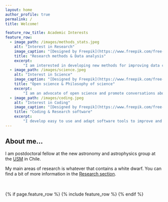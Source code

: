 ```yaml
---
layout: home
author_profile: true
permalink: /
title: Welcome!

feature_row_title: Academic Interests
feature_row:
  - image_path: /images/methods_stats.jpeg
    alt: "Interest in Research"
    image_caption: "[Designed by Freepik](https://www.freepik.com/free-vector/illustration-data-analysis-graph_2807756.htm)"
    title: "Research methods & Data analysis"
    excerpt:
        "I am interested in developing new methods for improving data collection and analysis."
  - image_path: /images/science.jpeg
    alt: "Interest in Science"
    image_caption: "[Designed by Freepik](https://www.freepik.com/free-photo/symbols-come-out-bulb-top-book_985250.htm)"
    title: "Open science & Philosophy of science"
    excerpt:
        "I am an advocate of open science and promote conversations about how to improve the way we do science."
  - image_path: /images/coding.jpeg
    alt: "Interest in Coding"
    image_caption: "[Designed by Freepik](https://www.freepik.com/free-photo/programming-code-with-laptop-background_902700.htm)"
    title: "Coding & Research software"
    excerpt:
        "I develop easy to use and adapt software tools to improve and simplify research on cognition and learning."
---
```


## About me...

I am postdoctoral fellow at the new astronomy and astrophysics group at the [USM](https://fisica.usm.cl/investigacion/astrofisica/) in Chile. 

My main areas of research is whatever that contains a white dwarf. You can find a bit of more information in the <a href="{{ site.url }}{{ site.baseurl }}/research">Research section</a>.


<!-- Delete next line if you prefer not to have a feature row. -->
<br />
<br />
{% if page.feature_row %}
  {% include feature_row %}
{% endif %}
<!-- Delete previous lines if you prefer not to have a feature row. -->

